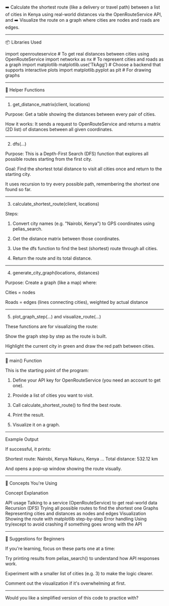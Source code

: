 
➡️ Calculate the shortest route (like a delivery or travel path) between a list of cities in Kenya using real-world distances via the OpenRouteService API, and
➡️ Visualize the route on a graph where cities are nodes and roads are edges.


---

📦 Libraries Used

import openrouteservice          # To get real distances between cities using OpenRouteService
import networkx as nx            # To represent cities and roads as a graph
import matplotlib
matplotlib.use('TkAgg')          # Choose a backend that supports interactive plots
import matplotlib.pyplot as plt  # For drawing graphs


---

🔧 Helper Functions


---

1. get_distance_matrix(client, locations)

Purpose: Get a table showing the distances between every pair of cities.

How it works: It sends a request to OpenRouteService and returns a matrix (2D list) of distances between all given coordinates.



---

2. dfs(...)

Purpose: This is a Depth-First Search (DFS) function that explores all possible routes starting from the first city.

Goal: Find the shortest total distance to visit all cities once and return to the starting city.

It uses recursion to try every possible path, remembering the shortest one found so far.



---

3. calculate_shortest_route(client, locations)

Steps:

1. Convert city names (e.g. "Nairobi, Kenya") to GPS coordinates using pelias_search.


2. Get the distance matrix between those coordinates.


3. Use the dfs function to find the best (shortest) route through all cities.


4. Return the route and its total distance.





---

4. generate_city_graph(locations, distances)

Purpose: Create a graph (like a map) where:

Cities = nodes

Roads = edges (lines connecting cities), weighted by actual distance




---

5. plot_graph_step(...) and visualize_route(...)

These functions are for visualizing the route:

Show the graph step by step as the route is built.

Highlight the current city in green and draw the red path between cities.




---

🚀 main() Function

This is the starting point of the program:

1. Define your API key for OpenRouteService (you need an account to get one).


2. Provide a list of cities you want to visit.


3. Call calculate_shortest_route() to find the best route.


4. Print the result.


5. Visualize it on a graph.




---

Example Output

If successful, it prints:

Shortest route:
Nairobi, Kenya
Nakuru, Kenya
...
Total distance: 532.12 km

And opens a pop-up window showing the route visually.


---

🧠 Concepts You're Using

Concept	Explanation

API usage	Talking to a service (OpenRouteService) to get real-world data
Recursion (DFS)	Trying all possible routes to find the shortest one
Graphs	Representing cities and distances as nodes and edges
Visualization	Showing the route with matplotlib step-by-step
Error handling	Using try/except to avoid crashing if something goes wrong with the API



---

🧼 Suggestions for Beginners

If you're learning, focus on these parts one at a time:

Try printing results from pelias_search() to understand how API responses work.

Experiment with a smaller list of cities (e.g. 3) to make the logic clearer.

Comment out the visualization if it's overwhelming at first.



---

Would you like a simplified version of this code to practice with?

